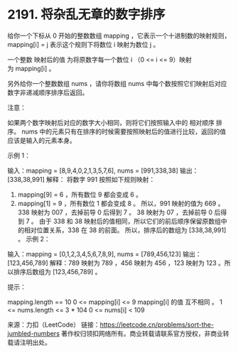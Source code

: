 # 2191. 将杂乱无章的数字排序

给你一个下标从 0 开始的整数数组 mapping ，它表示一个十进制数的映射规则，mapping[i] = j 表示这个规则下将数位 i 映射为数位 j 。

一个整数 映射后的值 为将原数字每一个数位 i （0 <= i <= 9）映射为 mapping[i] 。

另外给你一个整数数组 nums ，请你将数组 nums 中每个数按照它们映射后对应数字非递减顺序排序后返回。

注意：

如果两个数字映射后对应的数字大小相同，则将它们按照输入中的 相对顺序 排序。
nums 中的元素只有在排序的时候需要按照映射后的值进行比较，返回的值应该是输入的元素本身。
 

示例 1：

输入：mapping = [8,9,4,0,2,1,3,5,7,6], nums = [991,338,38]
输出：[338,38,991]
解释：
将数字 991 按照如下规则映射：
1. mapping[9] = 6 ，所有数位 9 都会变成 6 。
2. mapping[1] = 9 ，所有数位 1 都会变成 8 。
所以，991 映射的值为 669 。
338 映射为 007 ，去掉前导 0 后得到 7 。
38 映射为 07 ，去掉前导 0 后得到 7 。
由于 338 和 38 映射后的值相同，所以它们的前后顺序保留原数组中的相对位置关系，338 在 38 的前面。
所以，排序后的数组为 [338,38,991] 。
示例 2：

输入：mapping = [0,1,2,3,4,5,6,7,8,9], nums = [789,456,123]
输出：[123,456,789]
解释：789 映射为 789 ，456 映射为 456 ，123 映射为 123 。所以排序后数组为 [123,456,789] 。
 

提示：

mapping.length == 10
0 <= mapping[i] <= 9
mapping[i] 的值 互不相同 。
1 <= nums.length <= 3 * 104
0 <= nums[i] < 109

来源：力扣（LeetCode）
链接：https://leetcode.cn/problems/sort-the-jumbled-numbers
著作权归领扣网络所有。商业转载请联系官方授权，非商业转载请注明出处。